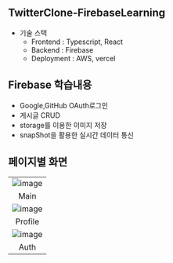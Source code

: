 ## TwitterClone-FirebaseLearning
- 기술 스택
  - Frontend : Typescript, React
  - Backend : Firebase
  - Deployment : AWS, vercel
 
## Firebase 학습내용
- Google,GitHub OAuth로그인
- 게시글 CRUD
- storage를 이용한 이미지 저장
- snapShot을 활용한 실시간 데이터 통신

## 페이지별 화면

| |
:------------------------------------------------------------------------------------------------------------------------------: |
|![image](https://user-images.githubusercontent.com/86244477/159987924-eaa4b6a6-8693-4a51-adf3-62ac23ed0fc0.png)|
| Main |
|![image](https://user-images.githubusercontent.com/86244477/159987949-531c48f1-d976-4f92-897b-d50e01aa8a17.png)|
| Profile |
|![image](https://user-images.githubusercontent.com/86244477/159988003-74969cce-ca41-4a73-a58e-78496161931b.png)|
| Auth |
